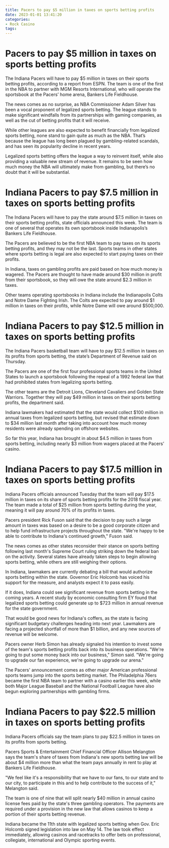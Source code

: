 ```yaml
---
title: Pacers to pay $5 million in taxes on sports betting profits
date: 2023-01-01 13:41:20
categories:
- Rock Casino
tags:
---
```



#  Pacers to pay $5 million in taxes on sports betting profits

The Indiana Pacers will have to pay $5 million in taxes on their sports betting profits, according to a report from ESPN. The team is one of the first in the NBA to partner with MGM Resorts International, who will operate the sportsbook at the Pacers’ home arena, Bankers Life Fieldhouse.

The news comes as no surprise, as NBA Commissioner Adam Silver has been a vocal proponent of legalized sports betting. The league stands to make significant windfalls from its partnerships with gaming companies, as well as the cut of betting profits that it will receive.

While other leagues are also expected to benefit financially from legalized sports betting, none stand to gain quite as much as the NBA. That’s because the league has long been plagued by gambling-related scandals, and has seen its popularity decline in recent years.

Legalized sports betting offers the league a way to reinvent itself, while also providing a valuable new stream of revenue. It remains to be seen how much money the NBA will ultimately make from gambling, but there’s no doubt that it will be substantial.

#  Indiana Pacers to pay $7.5 million in taxes on sports betting profits

The Indiana Pacers will have to pay the state around $7.5 million in taxes on their sports betting profits, state officials announced this week. The team is one of several that operates its own sportsbook inside Indianapolis’s Bankers Life Fieldhouse.

The Pacers are believed to be the first NBA team to pay taxes on its sports betting profits, and they may not be the last. Sports teams in other states where sports betting is legal are also expected to start paying taxes on their profits.

In Indiana, taxes on gambling profits are paid based on how much money is wagered. The Pacers are thought to have made around $30 million in profit from their sportsbook, so they will owe the state around $2.3 million in taxes.

Other teams operating sportsbooks in Indiana include the Indianapolis Colts and Notre Dame Fighting Irish. The Colts are expected to pay around $1 million in taxes on their profits, while Notre Dame will owe around $500,000.

#  Indiana Pacers to pay $12.5 million in taxes on sports betting profits

The Indiana Pacers basketball team will have to pay $12.5 million in taxes on its profits from sports betting, the state’s Department of Revenue said on Thursday.

The Pacers are one of the first four professional sports teams in the United States to launch a sportsbook following the repeal of a 1992 federal law that had prohibited states from legalizing sports betting.

The other teams are the Detroit Lions, Cleveland Cavaliers and Golden State Warriors. Together they will pay $49 million in taxes on their sports betting profits, the department said.

Indiana lawmakers had estimated that the state would collect $100 million in annual taxes from legalized sports betting, but revised that estimate down to $34 million last month after taking into account how much money residents were already spending on offshore websites.

So far this year, Indiana has brought in about $4.5 million in taxes from sports betting, including nearly $3 million from wagers placed at the Pacers’ casino.

#  Indiana Pacers to pay $17.5 million in taxes on sports betting profits

Indiana Pacers officials announced Tuesday that the team will pay $17.5 million in taxes on its share of sports betting profits for the 2018 fiscal year. The team made a total of $25 million from sports betting during the year, meaning it will pay around 70% of its profits in taxes.

 Pacers president Rick Fuson said that the decision to pay such a large amount in taxes was based on a desire to be a good corporate citizen and to help fund infrastructure projects throughout the state. "We're happy to be able to contribute to Indiana's continued growth," Fuson said.

The news comes as other states reconsider their stance on sports betting following last month's Supreme Court ruling striking down the federal ban on the activity. Several states have already taken steps to begin allowing sports betting, while others are still weighing their options.

In Indiana, lawmakers are currently debating a bill that would authorize sports betting within the state. Governor Eric Holcomb has voiced his support for the measure, and analysts expect it to pass easily.

If it does, Indiana could see significant revenue from sports betting in the coming years. A recent study by economic consulting firm EY found that legalized sports betting could generate up to $723 million in annual revenue for the state government.

That would be good news for Indiana's coffers, as the state is facing significant budgetary challenges heading into next year. Lawmakers are facing a projected shortfall of more than $1 billion, and any new sources of revenue will be welcome.

Pacers owner Herb Simon has already signaled his intention to invest some of the team's sports betting profits back into its business operations. "We're going to put some money back into our business," Simon said. "We're going to upgrade our fan experience, we're going to upgrade our arena."

The Pacers' announcement comes as other major American professional sports teams jump into the sports betting market. The Philadelphia 76ers became the first NBA team to partner with a casino earlier this week, while both Major League Baseball and the National Football League have also begun exploring partnerships with gambling firms.

#  Indiana Pacers to pay $22.5 million in taxes on sports betting profits

Indiana Pacers officials say the team plans to pay $22.5 million in taxes on its profits from sports betting.

Pacers Sports & Entertainment Chief Financial Officer Allison Melangton says the team's share of taxes from Indiana's new sports betting law will be about $4 million more than what the team pays annually in rent to play at Bankers Life Fieldhouse.

"We feel like it's a responsibility that we have to our fans, to our state and to our city, to participate in this and to help contribute to the success of it," Melangton said.

The team is one of nine that will split nearly $40 million in annual casino license fees paid by the state's three gambling operators. The payments are required under a provision in the new law that allows casinos to keep a portion of their sports betting revenue.

Indiana became the 11th state with legalized sports betting when Gov. Eric Holcomb signed legislation into law on May 14. The law took effect immediately, allowing casinos and racetracks to offer bets on professional, collegiate, international and Olympic sporting events.